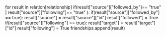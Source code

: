  for result in relation[relationship]
        if(result["source"]["followed_by"]== "true" | result["source"]["following"]== "true" ):
            if(result["source"]["followed_by"] == true):
                result["source"] = result["source"]["id"]
                result["followed"] = True
            if(result["source"]["following"] == true):
                result["target"] = result["target"]["id"]
                result["following"] = True
            friendships.append(result)